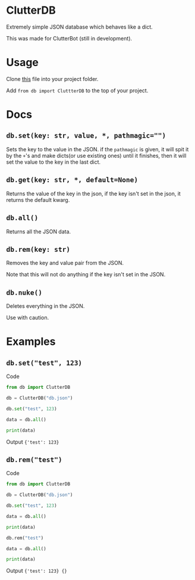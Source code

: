 # ClutterDB
Extremely simple JSON database which behaves like a dict.

This was made for ClutterBot (still in development).
# Usage
Clone [this](https://github.com/Clutter-Cluster/ClutterDB/blob/main/db.py) file into your project folder.

Add `from db import CluttterDB` to the top of your project.
# Docs
## `db.set(key: str, value, *, pathmagic="")`
Sets the key to the value in the JSON.
if the `pathmagic` is given, it will spit it by the `+`'s and make dicts(or use existing ones) until it finishes, then it will set the value to the key in the last dict.
## `db.get(key: str, *, default=None)`
Returns the value of the key in the json, if the key isn't set in the json, it returns the default kwarg.
## `db.all()`
Returns all the JSON data.
## `db.rem(key: str)`
Removes the key and value pair from the JSON.

Note that this will not do anything if the key isn't set in the JSON.
## `db.nuke()`
Deletes everything in the JSON.

Use with caution.
# Examples
## `db.set("test", 123)`
Code
```python
from db import ClutterDB

db = ClutterDB("db.json")

db.set("test", 123)

data = db.all()

print(data)
```
Output
`{'test': 123}`
## `db.rem("test")`
Code
```python
from db import ClutterDB

db = ClutterDB("db.json")

db.set("test", 123)

data = db.all()

print(data)

db.rem("test")

data = db.all()

print(data)
```
Output
`{'test': 123}
{}`
